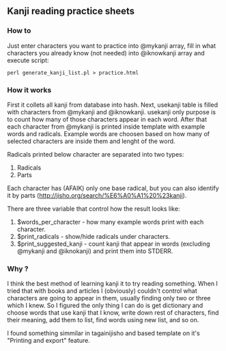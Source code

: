 ## Kanji reading practice sheets

### How to

Just enter characters you want to practice into @mykanji array, fill in what characters you already know (not needed) into @iknowkanji array and execute script:

```
perl generate_kanji_list.pl > practice.html
```

### How it works

First it collets all kanji from database into hash. Next, usekanji table is filled with characters from @mykanji and @iknowkanji. usekanji only purpose is to count how many of those characters appear in each word. After that each character from @mykanji is printed inside template with example words and radicals. Example words are choosen based on how many of selected characters are inside them and lenght of the word. 

Radicals printed below character are separated into two types:

1. Radicals
2. Parts

Each character has (AFAIK) only one base radical, but you can also identify it by parts (http://jisho.org/search/%E6%A0%A1%20%23kanji).

There are three variable that control how the result looks like:

1. $words_per_character - how many example words print with each character.
2. $print_radicals - show/hide radicals under characters.
3. $print_suggested_kanji - count kanji that appear in words (excluding @mykanji and @iknokanji) and print them into STDERR.

### Why ?

I think the best method of learning kanji it to try reading something. When I tried that with books and articles I (obviously) couldn't control what characters are going to appear in them, usually finding only two or three which I knew. So I figured the only thing I can do is get dictionary and choose words that use kanji that I know, write down rest of characters, find their meaning, add them to list, find words using new list, and so on.

I found something simmilar in tagainijisho and based template on it's "Printing and export" feature.
